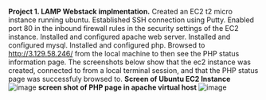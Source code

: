 **Project 1. LAMP Webstack implmentation.**
Created an EC2 t2 micro instance running ubuntu.
Established SSH connection using Putty.
Enabled port 80 in the inbound firewall rules in the security settings of the EC2 instance.
Installed and configured apache web server.
Installed and configured mysql.
Installed and configured php.
Browsed to http://3.129.58.246/ from the local machine to then see the PHP status information page.
The screenshots below show that the ec2 instance was created, connected to from a local terminal session, and that the PHP status page was successfuly browsed to.
**Screen of Ubuntu EC2 Instance**
![image](https://user-images.githubusercontent.com/83982248/121609732-6540c180-ca4c-11eb-9f97-e171f6c0d57e.png)
**screen shot of PHP page in apache virtual host**
![image](https://user-images.githubusercontent.com/83982248/121609810-93260600-ca4c-11eb-902c-6aa7f08ebe84.png)
